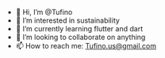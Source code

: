 - 👋 Hi, I’m @Tufino
- 👀 I’m interested in sustainability
- 🌱 I’m currently learning flutter and dart
- 💞️ I’m looking to collaborate on anything
- 📫 How to reach me: Tufino.us@gmail.com

<!---
Tufino/Tufino is a ✨ special ✨ repository because its `README.md` (this file) appears on your GitHub profile.
You can click the Preview link to take a look at your changes.
--->

